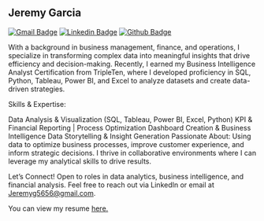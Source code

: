 ## Jeremy Garcia
[![Gmail Badge](https://img.shields.io/badge/-Jeremyg5656@gmail.com-c14438?style=flat&logo=Gmail&logoColor=white&link=mailto:Jeremyg5656@gmail.com)](mailto:Jeremyg5656@gmail.com) 
[![Linkedin Badge](https://img.shields.io/badge/-www.linkedin.com/in/jeremy-garcia-ny-0072b1?style=flat&logo=Linkedin&logoColor=white&link=https://www.linkedin.com/in/www.linkedin.com/in/jeremy-garcia-ny/)](https://www.linkedin.com/in/www.linkedin.com/in/jeremy-garcia-ny/) [![Github Badge](https://img.shields.io/badge/-JeremyG912-grey?style=flat&logo=github&logoColor=white&link=https://github.com/JeremyG912/)](https://www.github.com/JeremyG912/) <p align='left'>With a background in business management, finance, and operations, I specialize in transforming complex data into meaningful insights that drive efficiency and decision-making. Recently, I earned my Business Intelligence Analyst Certification from TripleTen, where I developed proficiency in SQL, Python, Tableau, Power BI, and Excel to analyze datasets and create data-driven strategies.

Skills & Expertise:

Data Analysis & Visualization (SQL, Tableau, Power BI, Excel, Python)
KPI & Financial Reporting | Process Optimization
Dashboard Creation & Business Intelligence
Data Storytelling & Insight Generation
Passionate About: Using data to optimize business processes, improve customer experience, and inform strategic decisions. I thrive in collaborative environments where I can leverage my analytical skills to drive results.

Let’s Connect! Open to roles in data analytics, business intelligence, and financial analysis. Feel free to reach out via LinkedIn or email at Jeremyg5656@gmail.com.
</p><p align='left'> You can view my resume <a href='https://docs.google.com/document/d/18M3dIGPw_lWXgWI7b8lNWY5wknZiQaPd/edit?usp=sharing&ouid=116815238971191361939&rtpof=true&sd=true ' target=_blank><u>here</u>.</a></p>


